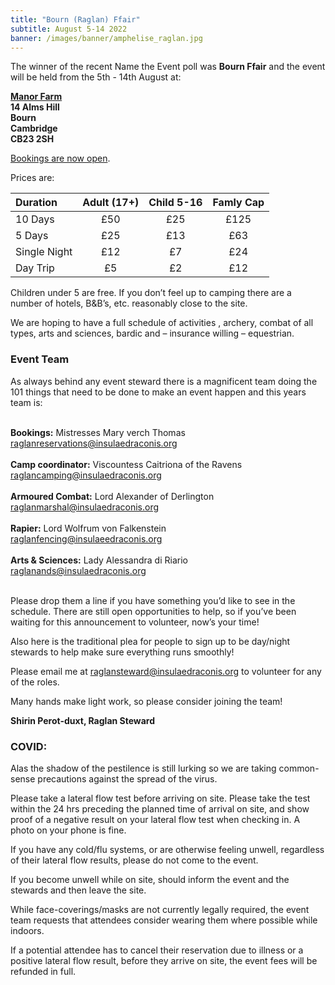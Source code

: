 ```yaml
---
title: "Bourn (Raglan) Ffair"
subtitle: August 5-14 2022
banner: /images/banner/amphelise_raglan.jpg
---
```


The winner of the recent Name the Event poll was <b>Bourn Ffair</b> and the event will be held from the 5th - 14th August at: 

<b><a href="http://manorfarmbourn.com">Manor Farm</a><br>
14 Alms Hill<br>
Bourn<br>
Cambridge<br>
CB23 2SH</b>

<a href="https://forms.gle/71cbzLMKKDzH5XDM8">Bookings are now open</a>.

Prices are:

| Duration | Adult (17+) | Child 5-16 | Famly Cap |
| :------ | :------: | :------: | :------: |
| 10 Days | £50 | £25 | £125 |
| 5 Days | £25 | £13 | £63 |
| Single Night | £12 | £7 | £24 |
| Day Trip | £5 | £2 | £12 |

Children under 5 are free. If you don’t feel up to camping there are a number of hotels, B&B’s, etc. reasonably close to the site.

We are hoping to have a full schedule of activities , archery, combat of all types, arts and sciences, bardic and – insurance willing – equestrian.

<h3>Event Team</h3>
As always behind any event steward there is a magnificent team doing the 101 things that need to be done to make an event happen and this years team is:<br><br>

<b>Bookings:</b> Mistresses Mary verch Thomas<br>
[raglanreservations@insulaedraconis.org](mailto:raglanreservations@insulaedraconis.org)<br><br>
<b>Camp coordinator:</b> Viscountess Caitriona of the Ravens<br>
[raglancamping@insulaedraconis.org](mailto:raglancamping@insulaedraconis.org)<br><br>
<b>Armoured Combat:</b> Lord Alexander of Derlington<br>
[raglanmarshal@insulaedraconis.org](mailto:raglanmarshal@insulaedraconis.org)<br><br>
<b>Rapier:</b> Lord Wolfrum von Falkenstein<br>
[raglanfencing@insulaeedraconis.org](mailto:raglanfencing@insulaedraconis.org)<br><br>
<b>Arts & Sciences:</b> Lady Alessandra di Riario<br>
[raglanands@insulaedraconis.org](mailto:raglanaands@insulaedraconis.org)<br><br>

Please drop them a line if you have something you’d like to see in the schedule. There are still open opportunities to help, so if you’ve been waiting for this announcement to volunteer, now’s your time!

Also here is the traditional plea for people to sign up to be day/night stewards to help make sure everything runs smoothly! 

Please email me at [raglansteward@insulaedraconis.org](mailto:raglansteward@insuleadraconis.org) to volunteer for any of the roles.

Many hands make light work, so please consider joining the team!

<b>Shirin Perot-duxt, Raglan Steward</b>


<h3>COVID:</h3>
Alas the shadow of the pestilence is still lurking so we are taking common-sense precautions against the spread of the virus.

Please take a lateral flow test before arriving on site. Please take the test within the 24 hrs preceding the planned time of arrival on site, and show proof of a negative result on your lateral flow test when checking in. A photo on your phone is fine.

If you have any cold/flu systems, or are otherwise feeling unwell, regardless of their lateral flow results, please do not come to the event.

If you become unwell while on site, should inform the event and the stewards and then leave the site.

While face-coverings/masks are not currently legally required, the event team requests that attendees consider wearing them where possible while indoors.

If a potential attendee has to cancel their reservation due to illness or a positive lateral flow result, before they arrive on site,  the event fees will be refunded in full.



